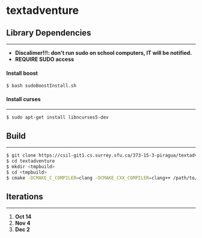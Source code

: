 # textadventure

## Library Dependencies
---
* **Discalimer!!!: don't run sudo on school computers, IT will be notified.**
* **REQUIRE SUDO access**

#### Install boost

```shell
$ bash sudoBoostInstall.sh
```

#### Install curses
---

```shell
$ sudo apt-get install libncurses5-dev
```

## Build
---
```bash
$ git clone https://csil-git1.cs.surrey.sfu.ca/373-15-3-piragua/textadventure.git
$ cd textadventure
$ mkdir <tmpbuild>
$ cd <tmpbuild>
$ cmake -DCMAKE_C_COMPILER=clang -DCMAKE_CXX_COMPILER=clang++ /path/to/project/
```
## Iterations
---
1. **Oct 14**
2. **Nov 4**
3. **Dec 2**